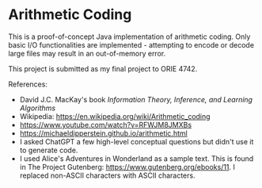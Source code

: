 # Arithmetic Coding

This is a proof-of-concept Java implementation of arithmetic coding. Only basic I/O functionalities are implemented - attempting to encode or decode large files may result in an out-of-memory error.

This project is submitted as my final project to ORIE 4742.

References:

- David J.C. MacKay's book *Information Theory, Inference, and Learning Algorithms*
- Wikipedia: https://en.wikipedia.org/wiki/Arithmetic_coding
- https://www.youtube.com/watch?v=RFWJM8JMXBs
- https://michaeldipperstein.github.io/arithmetic.html
- I asked ChatGPT a few high-level conceptual questions but didn't use it to generate code.
- I used Alice's Adventures in Wonderland as a sample text. This is found in The Project Gutenberg: https://www.gutenberg.org/ebooks/11. I replaced non-ASCII characters with ASCII characters.
